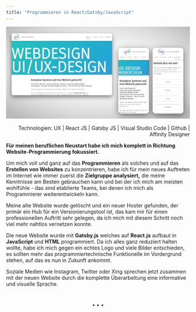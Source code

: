 ```yaml
---
title: "Programmieren in React/Gatsby/JavaScript"
---
```


![Neustart in Richtung Programmieren](../images/WebsiteMockup_UIUXDesign.jpg)

<div style="text-align: right">Technologien: UX | React JS | Gatsby JS | Visual Studio Code | Github | Affinity Designer</div>

**Für meinen beruflichen Neustart habe ich mich komplett in Richtung Website-Programmierung fokussiert.**

Um mich voll und ganz auf das **Programmieren** als solches und auf das **Erstellen von Websites** zu konzentrieren, habe ich für mein neues Auftreten im Internet wie immer zuerst die **Zielgruppe analysiert,** die meine Kenntnisse am Besten gebrauchen kann und bei der ich mich am meisten wohlfühle - das sind etablierte Teams, bei denen ich mich als Programmierer weiterentwickeln kann.

Meine alte Website wurde gelöscht und ein neuer Hoster gefunden, der primär ein Hub für ein Versionierungstool ist, das kam mir für einen professionellen Auftritt sehr gelegen, da ich mich mit diesem Schritt noch viel mehr nahtlos vernetzen konnte.

Die neue Website wurde mit **Gatsby.js** welches auf **React.js** aufbaut in **JavaScript** und **HTML** programmiert. Da ich alles ganz reduziert halten wollte, habe ich mich gegen ein echtes Logo und viele Bilder entschieden, es sollten mehr das programmiertechnische Funktionelle im Vordergrund stehen, auf das es nun in Zukunft ankommt.

Soziale Medien wie Instagram, Twitter oder Xing sprechen jetzt zusammen mit der neuen Website durch die komplette Überarbeitung eine informative und visuelle Sprache.

<p style="text-align: center;margin-top: 40px;">&bull; &bull; &bull;</p>